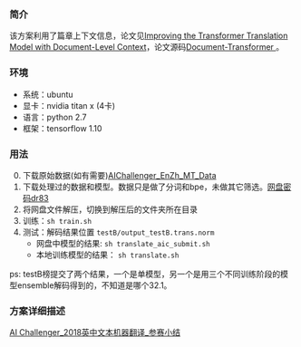 ### 简介
该方案利用了篇章上下文信息，论文见[Improving the Transformer Translation Model with Document-Level Context](https://arxiv.org/abs/1810.03581)，论文源码[Document-Transformer ](https://github.com/THUNLP-MT/Document-Transformer)。

### 环境
- 系统：ubuntu
- 显卡：nvidia titan x (4卡)
- 语言：python 2.7
- 框架：tensorflow 1.10

### 用法
0. 下载原始数据(如有需要)[AIChallenger_EnZh_MT_Data](https://pan.baidu.com/s/1teDqwd3Tbc7cbacpzPpa7A)  
1. 下载处理过的数据和模型。数据只是做了分词和bpe，未做其它筛选。[网盘密码dr83](https://pan.baidu.com/s/1sfx9z5UypDD93I1Z_0V4mQ)
2. 将网盘文件解压，切换到解压后的文件夹所在目录
3. 训练：``` sh train.sh ```
4. 测试：解码结果位置 ``` testB/output_testB.trans.norm ```
   - 网盘中模型的结果: ``` sh translate_aic_submit.sh ```
   - 本地训练模型的结果： ``` sh translate.sh ```

ps: testB榜提交了两个结果，一个是单模型，另一个是用三个不同训练阶段的模型ensemble解码得到的，不知道是哪个32.1。

### 方案详细描述
[AI Challenger_2018英中文本机器翻译_参赛小结](https://zhuanlan.zhihu.com/p/50153808)

